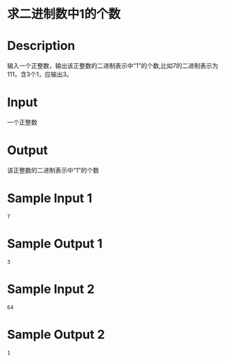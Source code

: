 # 求二进制数中1的个数

# Description
输入一个正整数，输出该正整数的二进制表示中“1”的个数,比如7的二进制表示为111，含3个1，应输出3。

# Input
一个正整数

# Output
该正整数的二进制表示中“1”的个数

# Sample Input 1
```
7
```

# Sample Output 1
```
3
```

# Sample Input 2
```
64
```

# Sample Output 2
```
1
```

